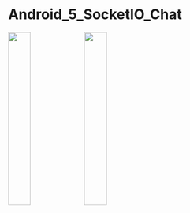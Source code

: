 # Android_5_SocketIO_Chat
<img src="https://user-images.githubusercontent.com/30012769/80919205-fe55d100-8d92-11ea-9cfb-a5bb85e10862.png" width="30%" align="left">
<img src="https://user-images.githubusercontent.com/30012769/80919207-00b82b00-8d93-11ea-93f8-53a3527e8858.png" width="30%"align="left">
